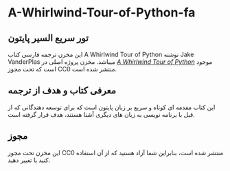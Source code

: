 # A-Whirlwind-Tour-of-Python-fa
## تور سریع السیر پایتون

این مخزن ترجمه فارسی کتاب A Whirlwind Tour of Python نوشته Jake VanderPlas میباشد.
مخزن پروژه  اصلی در [*A Whirlwind Tour of Python*](http://www.oreilly.com/programming/free/a-whirlwind-tour-of-python.csp) موجود است که تحت مجوز  CC0  منتشر شده است.

## معرفی کتاب و هدف از ترجمه
این کتاب مقدمه ای کوتاه و سریع بر زبان پایتون است که برای توسعه دهندگانی که از قبل با برنامه نویسی به زبان های دیگری آشنا هستند، هدف قرار گرفته است.

## مجوز
این مخزن تحت مجوز CC0 منتشر شده است، بنابراین شما آزاد هستید که از آن استفاده کنید یا تغییر دهید.
